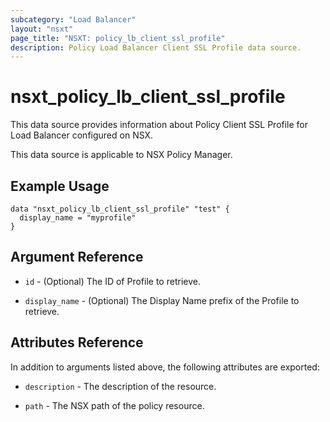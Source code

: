 ```yaml
---
subcategory: "Load Balancer"
layout: "nsxt"
page_title: "NSXT: policy_lb_client_ssl_profile"
description: Policy Load Balancer Client SSL Profile data source.
---
```


# nsxt_policy_lb_client_ssl_profile

This data source provides information about Policy Client SSL Profile for Load Balancer configured on NSX.

This data source is applicable to NSX Policy Manager.

## Example Usage

```hcl
data "nsxt_policy_lb_client_ssl_profile" "test" {
  display_name = "myprofile"
}
```

## Argument Reference

* `id` - (Optional) The ID of Profile to retrieve.

* `display_name` - (Optional) The Display Name prefix of the Profile to retrieve.

## Attributes Reference

In addition to arguments listed above, the following attributes are exported:

* `description` - The description of the resource.

* `path` - The NSX path of the policy resource.
